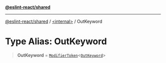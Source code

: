 [**@eslint-react/shared**](../../README.md)

***

[@eslint-react/shared](../../README.md) / [\<internal\>](../README.md) / OutKeyword

# Type Alias: OutKeyword

> **OutKeyword** = [`ModifierToken`](../interfaces/ModifierToken.md)\<[`OutKeyword`](../enumerations/SyntaxKind.md#outkeyword)\>
